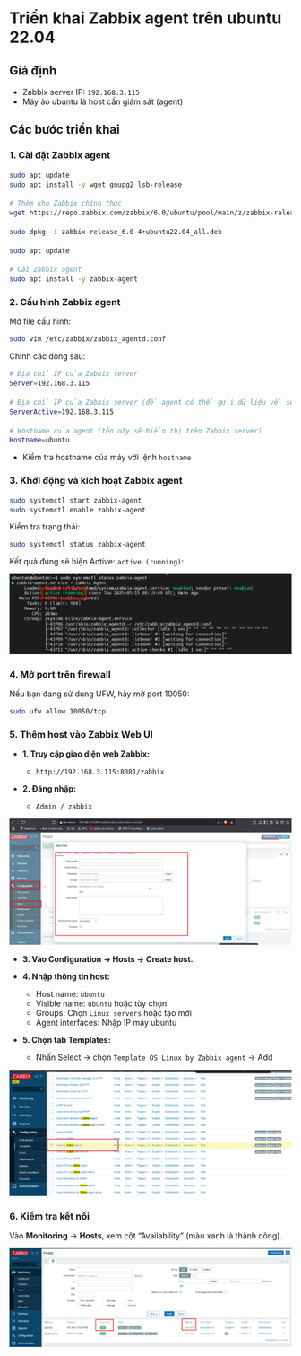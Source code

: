 # Triển khai Zabbix agent trên ubuntu 22.04

## Giả định

- Zabbix server IP: `192.168.3.115`
- Máy ảo ubuntu là host cần giám sát (agent)

## Các bước triển khai

### 1. Cài đặt Zabbix agent

```bash
sudo apt update
sudo apt install -y wget gnupg2 lsb-release

# Thêm kho Zabbix chính thức
wget https://repo.zabbix.com/zabbix/6.0/ubuntu/pool/main/z/zabbix-release/zabbix-release_6.0-4+ubuntu22.04_all.deb

sudo dpkg -i zabbix-release_6.0-4+ubuntu22.04_all.deb

sudo apt update

# Cài Zabbix agent
sudo apt install -y zabbix-agent
```

### 2. Cấu hình Zabbix agent

Mở file cấu hình:

```bash
sudo vim /etc/zabbix/zabbix_agentd.conf
```

Chỉnh các dòng sau:

```bash
# Địa chỉ IP của Zabbix server
Server=192.168.3.115

# Địa chỉ IP của Zabbix server (để agent có thể gửi dữ liệu về server)
ServerActive=192.168.3.115

# Hostname của agent (tên này sẽ hiển thị trên Zabbix server)
Hostname=ubuntu
```

- Kiểm tra hostname của máy với lệnh `hostname`

### 3. Khởi động và kích hoạt Zabbix agent

```bash
sudo systemctl start zabbix-agent
sudo systemctl enable zabbix-agent
```

Kiểm tra trạng thái:

```bash
sudo systemctl status zabbix-agent
```

Kết quả đúng sẽ hiện Active: `active (running)`:

![Zabbix-agent running](./images/zabbix-agent_running.png)

### 4. Mở port trên firewall

Nếu bạn đang sử dụng UFW, hãy mở port 10050:

```bash
sudo ufw allow 10050/tcp
```

### 5. Thêm host vào Zabbix Web UI

- **1. Truy cập giao diện web Zabbix:**

  - `http://192.168.3.115:8081/zabbix`

- **2. Đăng nhập:**

  - `Admin / zabbix`

![add host](./images/add_host.png)

- **3. Vào Configuration → Hosts → Create host.**

- **4. Nhập thông tin host:**

  - Host name: `ubuntu`
  - Visible name: `ubuntu` hoặc tùy chọn
  - Groups: Chọn `Linux servers` hoặc tạo mới
  - Agent interfaces: Nhập IP máy ubuntu

- **5. Chọn tab Templates:**

  - Nhấn Select → chọn `Template OS Linux by Zabbix agent` → Add

![template zabbix agent](./images/template_zabbix-agent.png)

### 6. Kiểm tra kết nối

Vào **Monitoring** → **Hosts**, xem cột “Availability” (màu xanh là thành công).

![check zabbix agent](./images/check_agent.png)
